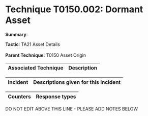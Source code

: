 # Technique T0150.002: Dormant Asset

**Summary**: 

**Tactic**: TA21 Asset Details <br><br>**Parent Technique:** T0150 Asset Origin


| Associated Technique | Description |
| --------- | ------------------------- |



| Incident | Descriptions given for this incident |
| -------- | -------------------- |



| Counters | Response types |
| -------- | -------------- |


DO NOT EDIT ABOVE THIS LINE - PLEASE ADD NOTES BELOW
